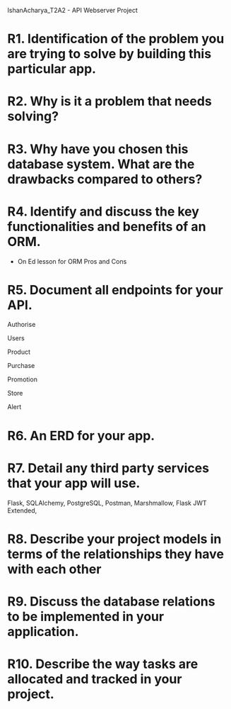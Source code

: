 IshanAcharya_T2A2 - API Webserver Project

# R1. Identification of the problem you are trying to solve by building this particular app.







# R2. Why is it a problem that needs solving?







# R3. Why have you chosen this database system. What are the drawbacks compared to others?







# R4. Identify and discuss the key functionalities and benefits of an ORM.

- On Ed lesson for ORM Pros and Cons






# R5. Document all endpoints for your API.

Authorise

Users

Product

Purchase

Promotion

Store

Alert


 







# R6. An ERD for your app.






# R7. Detail any third party services that your app will use.

Flask, SQLAlchemy, PostgreSQL, Postman, Marshmallow, Flask JWT Extended, 







# R8. Describe your project models in terms of the relationships they have with each other






# R9. Discuss the database relations to be implemented in your application.










# R10. Describe the way tasks are allocated and tracked in your project.